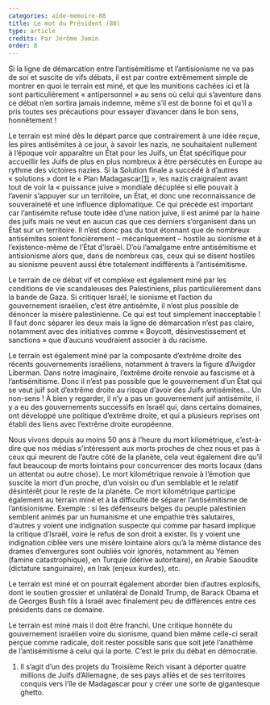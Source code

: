 ```yaml
---
categories: aide-memoire-88
title: Le mot du Président (88)
type: article
credits: Par Jérôme Jamin
order: 8
---
```

Si la ligne de démarcation entre l’antisémitisme et l’antisionisme ne va pas de soi et suscite de vifs débats, il est par contre extrêmement simple de montrer en quoi le terrain est miné, et que les munitions cachées ici et là sont particulièrement « antipersonnel » au sens où celui qui s’aventure dans ce débat n’en sortira jamais indemne, même s’il est de bonne foi et qu’il a pris toutes ses précautions pour essayer d’avancer dans le bon sens, honnêtement !

Le terrain est miné dès le départ parce que contrairement à une idée reçue, les pires antisémites à ce jour, à savoir les nazis, ne souhaitaient nullement à l’époque voir apparaître un État pour les Juifs, un État spécifique pour accueillir les Juifs de plus en plus nombreux à être persécutés en Europe au rythme des victoires nazies. Si la Solution finale a succédé à d’autres « solutions » dont le « Plan Madagascar[[1]](#footnote-1) », les nazis craignaient avant tout de voir la « puissance juive » mondiale décuplée si elle pouvait à l’avenir s’appuyer sur un territoire, un État, et donc une reconnaissance de souveraineté et une influence diplomatique. Ce qui précède est important car l’antisémite refuse toute idée d’une nation juive, il est animé par la haine des juifs mais ne veut en aucun cas que ces derniers s’organisent dans un État sur un territoire. Il n’est donc pas du tout étonnant que de nombreux antisémites soient foncièrement – mécaniquement – hostile au sionisme et à l’existence-même de l’État d’Israël. D’où l’amalgame entre antisémitisme et antisionisme alors que, dans de nombreux cas, ceux qui se disent hostiles au sionisme peuvent aussi être totalement indifférents à l’antisémitisme.

Le terrain de ce débat vif et complexe est également miné par les conditions de vie scandaleuses des Palestiniens, plus particulièrement dans la bande de Gaza. Si critiquer Israël, le sionisme et l’action du gouvernement israélien, c’est être antisémite, il n’est plus possible de dénoncer la misère palestinienne. Ce qui est tout simplement inacceptable ! Il faut donc séparer les deux mais la ligne de démarcation n’est pas claire, notamment avec des initiatives comme « Boycott, désinvestissement et sanctions » que d’aucuns voudraient associer à du racisme.

Le terrain est également miné par la composante d’extrême droite des récents gouvernements israéliens, notamment à travers la figure d’Avigdor Liberman. Dans notre imaginaire, l’extrême droite renvoie au fascisme et à l’antisémitisme. Donc il n’est pas possible que le gouvernement d’un État qui se veut juif soit d’extrême droite au risque d’avoir des Juifs antisémites... Un non-sens ! À bien y regarder, il n’y a pas un gouvernement juif antisémite, il y a eu des gouvernements successifs en Israël qui, dans certains domaines, ont développé une politique d’extrême droite, et qui a plusieurs reprises ont établi des liens avec l’extrême droite européenne.

Nous vivons depuis au moins 50 ans à l’heure du mort kilométrique, c’est-à-dire que nos médias s’intéressent aux morts proches de chez nous et pas à ceux qui meurent de l’autre côté de la planète, cela veut également dire qu’il faut beaucoup de morts lointains pour concurrencer des morts locaux (dans un attentat ou autre chose). Le mort kilométrique renvoie à l’émotion que suscite la mort d’un proche, d’un voisin ou d’un semblable et le relatif désintérêt pour le reste de la planète. Ce mort kilométrique participe également au terrain miné et à la difficulté de séparer l’antisémitisme de l’antisionisme. Exemple : si les défenseurs belges du peuple palestinien semblent animés par un humanisme et une empathie très salutaires, d’autres y voient une indignation suspecte qui comme par hasard implique la critique d’Israël, voire le refus de son droit à exister. Ils y voient une indignation ciblée vers une misère lointaine alors qu’à la même distance des drames d’envergures sont oubliés voir ignorés, notamment au Yémen (famine catastrophique), en Turquie (dérive autoritaire), en Arabie Saoudite (dictature sanguinaire), en Irak (enjeux kurdes), etc. 

Le terrain est miné et on pourrait également aborder bien d’autres explosifs, dont le soutien grossier et unilatéral de Donald Trump, de Barack Obama et de Georges Bush fils à Israël avec finalement peu de différences entre ces présidents dans ce domaine. 

Le terrain est miné mais il doit être franchi. Une critique honnête du gouvernement israélien voire du sionisme, quand bien même celle-ci serait perçue comme radicale, doit rester possible sans que soit jeté l’anathème de l’antisémitisme à celui qui la porte. C’est le prix du débat en démocratie.

1. Il s’agit d’un des projets du Troisième Reich visant à déporter quatre millions de Juifs d’Allemagne, de ses pays alliés et de ses territoires conquis vers l’île de Madagascar pour y créer une sorte de gigantesque ghetto.
